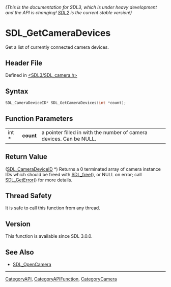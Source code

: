 ###### (This is the documentation for SDL3, which is under heavy development and the API is changing! [SDL2](https://wiki.libsdl.org/SDL2/) is the current stable version!)
# SDL_GetCameraDevices

Get a list of currently connected camera devices.

## Header File

Defined in [<SDL3/SDL_camera.h>](https://github.com/libsdl-org/SDL/blob/main/include/SDL3/SDL_camera.h)

## Syntax

```c
SDL_CameraDeviceID* SDL_GetCameraDevices(int *count);
```

## Function Parameters

|       |           |                                                                     |
| ----- | --------- | ------------------------------------------------------------------- |
| int * | **count** | a pointer filled in with the number of camera devices. Can be NULL. |

## Return Value

([SDL_CameraDeviceID](SDL_CameraDeviceID) *) Returns a 0 terminated array
of camera instance IDs which should be freed with [SDL_free](SDL_free)(),
or NULL on error; call [SDL_GetError](SDL_GetError)() for more details.

## Thread Safety

It is safe to call this function from any thread.

## Version

This function is available since SDL 3.0.0.

## See Also

- [SDL_OpenCamera](SDL_OpenCamera)

----
[CategoryAPI](CategoryAPI), [CategoryAPIFunction](CategoryAPIFunction), [CategoryCamera](CategoryCamera)

